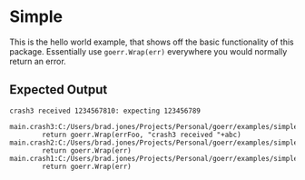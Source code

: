 # Simple

This is the hello world example, that shows off the basic functionality of this package.
Essentially use `goerr.Wrap(err)` everywhere you would normally return an error.

## Expected Output

```
crash3 received 1234567810: expecting 123456789

main.crash3:C:/Users/brad.jones/Projects/Personal/goerr/examples/simple/main.go:32
        return goerr.Wrap(errFoo, "crash3 received "+abc)
main.crash2:C:/Users/brad.jones/Projects/Personal/goerr/examples/simple/main.go:22
        return goerr.Wrap(err)
main.crash1:C:/Users/brad.jones/Projects/Personal/goerr/examples/simple/main.go:15
        return goerr.Wrap(err)
```
